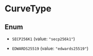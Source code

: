 

# CurveType

## Enum


* `SECP256K1` (value: `"secp256k1"`)

* `EDWARDS25519` (value: `"edwards25519"`)



